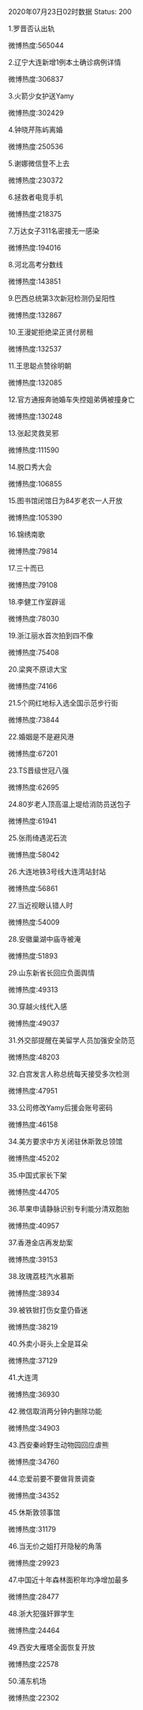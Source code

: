 2020年07月23日02时数据
Status: 200

1.罗晋否认出轨

微博热度:565044

2.辽宁大连新增1例本土确诊病例详情

微博热度:306837

3.火箭少女护送Yamy

微博热度:302429

4.钟晓芹陈屿离婚

微博热度:250536

5.谢娜微信登不上去

微博热度:230372

6.拯救者电竞手机

微博热度:218375

7.万达女子311名密接无一感染

微博热度:194016

8.河北高考分数线

微博热度:143851

9.巴西总统第3次新冠检测仍呈阳性

微博热度:132867

10.王漫妮拒绝梁正贤付房租

微博热度:132537

11.王思聪点赞徐明朝

微博热度:132085

12.官方通报奔驰婚车失控姐弟俩被撞身亡

微博热度:130248

13.张起灵救吴邪

微博热度:111590

14.脱口秀大会

微博热度:106855

15.图书馆闭馆日为84岁老农一人开放

微博热度:105390

16.锦绣南歌

微博热度:79814

17.三十而已

微博热度:79108

18.李健工作室辟谣

微博热度:78030

19.浙江丽水首次拍到四不像

微博热度:75408

20.梁爽不原谅大宝

微博热度:74166

21.5个网红地标入选全国示范步行街

微博热度:73844

22.婚姻是不是避风港

微博热度:67201

23.TS晋级世冠八强

微博热度:62695

24.80岁老人顶高温上堤给消防员送包子

微博热度:61941

25.张雨绮遇泥石流

微博热度:58042

26.大连地铁3号线大连湾站封站

微博热度:56861

27.当近视眼认错人时

微博热度:54009

28.安徽巢湖中庙寺被淹

微博热度:51893

29.山东新省长回应负面舆情

微博热度:49313

30.穿越火线代入感

微博热度:49037

31.外交部提醒在美留学人员加强安全防范

微博热度:48203

32.白宫发言人称总统每天接受多次检测

微博热度:47951

33.公司修改Yamy后援会账号密码

微博热度:46158

34.美方要求中方关闭驻休斯敦总领馆

微博热度:45202

35.中国式家长下架

微博热度:44705

36.苹果申请静脉识别专利能分清双胞胎

微博热度:40957

37.香港金店再发劫案

微博热度:39153

38.玫瑰荔枝汽水慕斯

微博热度:38934

39.被铁锨打伤女童仍昏迷

微博热度:38219

40.外卖小哥头上全是耳朵

微博热度:37129

41.大连湾

微博热度:36930

42.微信取消两分钟内删除功能

微博热度:34903

43.西安秦岭野生动物园回应虐熊

微博热度:34760

44.恋爱前要不要做背景调查

微博热度:34352

45.休斯敦领事馆

微博热度:31179

46.当无价之姐打开隐秘的角落

微博热度:29923

47.中国近十年森林面积年均净增加最多

微博热度:28477

48.浙大犯强奸罪学生

微博热度:24464

49.西安大雁塔全面恢复开放

微博热度:22578

50.浦东机场

微博热度:22302

